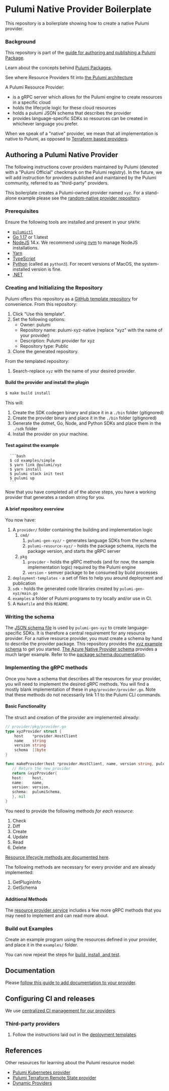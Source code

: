 # Pulumi Native Provider Boilerplate

This repository is a boilerplate showing how to create a native Pulumi provider.

### Background

This repository is part of the [guide for authoring and publishing a Pulumi Package](https://www.pulumi.com/docs/guides/pulumi-packages/how-to-author).

Learn about the concepts behind [Pulumi Packages](https://www.pulumi.com/docs/guides/pulumi-packages/#pulumi-packages).

See where Resource Providers fit into [the Pulumi architecture](https://www.pulumi.com/docs/intro/concepts/how-pulumi-works/#how-pulumi-works)

A Pulumi Resource Provider: 
- is a gRPC server which allows for the Pulumi engine to create resources in a specific cloud
- holds the lifecycle logic for these cloud resources
- holds a pulumi JSON schema that describes the provider
- provides language-specific SDKs so resources can be created in whichever language you prefer.

When we speak of a "native" provider, we mean that all implementation is native to Pulumi, as opposed 
to [Terraform based providers](https://github.com/pulumi/pulumi-tf-provider-boilerplate).

## Authoring a Pulumi Native Provider

The following instructions cover providers maintained by Pulumi (denoted with a "Pulumi Official" checkmark on the Pulumi registry).
In the future, we will add instruction for providers published and maintained by the Pulumi community, referred to as "third-party" providers.

This boilerplate creates a Pulumi-owned provider named `xyz`. 
For a stand-alone example please see the [random-native provider repository](https://github.com/pulumi/random-native).

### Prerequisites

Ensure the following tools are installed and present in your `$PATH`:

* [`pulumictl`](https://github.com/pulumi/pulumictl#installation)
* [Go 1.17](https://golang.org/dl/) or 1.latest
* [NodeJS](https://nodejs.org/en/) 14.x.  We recommend using [nvm](https://github.com/nvm-sh/nvm) to manage NodeJS installations.
* [Yarn](https://yarnpkg.com/)
* [TypeScript](https://www.typescriptlang.org/)
* [Python](https://www.python.org/downloads/) (called as `python3`).  For recent versions of MacOS, the system-installed version is fine.
* [.NET](https://dotnet.microsoft.com/download)


### Creating and Initializing the Repository

Pulumi offers this repository as a [GitHub template repository](https://docs.github.com/en/repositories/creating-and-managing-repositories/creating-a-repository-from-a-template) for convenience.  From this repository:

1. Click "Use this template".
1. Set the following options:
   * Owner: pulumi 
   * Repository name: pulumi-xyz-native (replace "xyz" with the name of your provider)
   * Description: Pulumi provider for xyz
   * Repository type: Public
1. Clone the generated repository.

From the templated repository:

1. Search-replace `xyz` with the name of your desired provider.

#### Build the provider and install the plugin

   ```bash
   $ make build install
   ```
   
   This will:
   1. Create the SDK codegen binary and place it in a `./bin` folder (gitignored)
   2. Create the provider binary and place it in the `./bin` folder (gitignored)
   3. Generate the dotnet, Go, Node, and Python SDKs and place them in the `./sdk` folder
   4. Install the provider on your machine.

#### Test against the example
   
      ```bash
      $ cd examples/simple
      $ yarn link @pulumi/xyz
      $ yarn install
      $ pulumi stack init test
      $ pulumi up
      ```

Now that you have completed all of the above steps, you have a working provider that generates a random string for you.

#### A brief repository overview

You now have:

1. A `provider/` folder containing the building and implementation logic
   1. `cmd/`
      1. `pulumi-gen-xyz/` - generates language SDKs from the schema
      2. `pulumi-resource-xyz/` - holds the package schema, injects the package version, and starts the gRPC server
   2. `pkg`
      1. `provider` - holds the gRPC methods (and for now, the sample implementation logic) required by the Pulumi engine
      2. `version` - semver package to be consumed by build processes
2. `deployment-templates` - a set of files to help you around deployment and publication
3. `sdk` - holds the generated code libraries created by `pulumi-gen-xyz/main.go`
4. `examples` a folder of Pulumi programs to try locally and/or use in CI.
5. A `Makefile` and this `README`.

### Writing the schema

The [JSON schema file](https://www.pulumi.com/docs/guides/pulumi-packages/schema) is used by `pulumi-gen-xyz` to create language-specific SDKs. 
It is therefore a central requirement for any resource provider.
For a native resource provider, you must create a schema by hand to describe the provider package.
This repository provides the [xyz example schema](./provider/cmd/pulumi-resource-xyz/schema.json) to get you started.
[The Azure Native Provider schema](https://raw.githubusercontent.com/pulumi/pulumi-azure-native/master/provider/cmd/pulumi-resource-azure-native/schema.json) provides a much larger example.
Refer to the [package schema documentation](https://www.pulumi.com/docs/guides/pulumi-packages/schema/#pulumi-package-schema).

### Implementing the gRPC methods

Once you have a schema that describes all the resources for your provider, you will need to implement the desired gRPC methods.
You will find a mostly blank implementation of these in `pkg/provider/provider.go`.
Note that these methods do not necessarily link 1:1 to the Pulumi CLI commands.

#### Basic Functionality

The struct and creation of the provider are implemented already:

```go
// provider/pkg/provider.go
type xyzProvider struct {
	host    *provider.HostClient
	name    string
	version string
	schema  []byte
}

func makeProvider(host *provider.HostClient, name, version string, pulumiSchema []byte) (pulumirpc.ResourceProviderServer, error) {
   // Return the new provider
   return &xyzProvider{
   host:    host,
   name:    name,
   version: version,
   schema:  pulumiSchema,
   }, nil
}
```

You need to provide the following methods _for each resource_:

1. Check
2. Diff
3. Create
4. Update
5. Read
6. Delete

[Resource lifecycle methods are documented here](https://pulumi-developer-docs.readthedocs.io/en/latest/providers/implementers-guide.html#component-resource-lifecycle).

The following methods are necessary for every provider and are already implemented:

1. GetPluginInfo
2. GetSchema


#### Additional Methods

The [resource provider service](https://github.com/pulumi/pulumi/blob/master/sdk/proto/provider.proto) includes a few more gRPC methods that you may need to implement and can read more about.

### Build out Examples

Create an example program using the resources defined in your provider, and place it in the `examples/` folder.

You can now repeat the steps for [build, install, and test](#test-against-the-example).


## Documentation

Please [follow this guide to add documentation to your provider](https://www.pulumi.com/docs/guides/pulumi-packages/how-to-author/#write-documentation).

## Configuring CI and releases

We use [centralized CI management for our providers](https://github.com/pulumi/ci-mgmt/tree/master/native-provider-ci).

### Third-party providers

1. Follow the instructions laid out in the [deployment templates](./deployment-templates/README-DEPLOYMENT.md).

## References

Other resources for learning about the Pulumi resource model:
* [Pulumi Kubernetes provider](https://github.com/pulumi/pulumi-kubernetes/blob/master/provider/pkg/provider/provider.go)
* [Pulumi Terraform Remote State provider](https://github.com/pulumi/pulumi-terraform/blob/master/provider/cmd/pulumi-resource-terraform/provider.go)
* [Dynamic Providers](https://www.pulumi.com/docs/intro/concepts/programming-model/#dynamicproviders)
